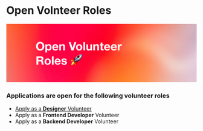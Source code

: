 # Open Volnteer Roles

<img src="/assets/open-volunteer-roles-banner.jpg" 
    alt="open-volunteer-roles-banner" style="" />

### Applications are open for the following volunteer roles

- [Apply as a **Designer** Volunteer](https://form.typeform.com/to/LcqR1P0o)
- Apply as a **Frontend Developer** Volunteer
- Apply as a **Backend Developer** Volunteer